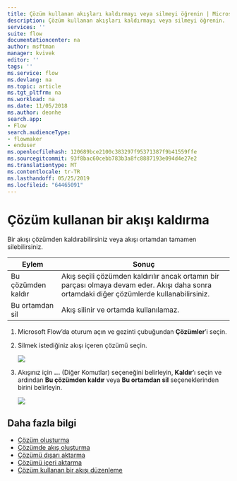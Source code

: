 ```yaml
---
title: Çözüm kullanan akışları kaldırmayı veya silmeyi öğrenin | Microsoft Docs
description: Çözüm kullanan akışları kaldırmayı veya silmeyi öğrenin.
services: ''
suite: flow
documentationcenter: na
author: msftman
manager: kvivek
editor: ''
tags: ''
ms.service: flow
ms.devlang: na
ms.topic: article
ms.tgt_pltfrm: na
ms.workload: na
ms.date: 11/05/2018
ms.author: deonhe
search.app:
- Flow
search.audienceType:
- flowmaker
- enduser
ms.openlocfilehash: 120689bce2100c383297f95371387f9b41559ffe
ms.sourcegitcommit: 93f8bac60cebb783b3a8fc8887193e094d4e27e2
ms.translationtype: MT
ms.contentlocale: tr-TR
ms.lasthandoff: 05/25/2019
ms.locfileid: "64465091"
---
```

# <a name="remove-a-solution-aware-flow"></a>Çözüm kullanan bir akışı kaldırma

Bir akışı çözümden kaldırabilirsiniz veya akışı ortamdan tamamen silebilirsiniz.

Eylem|Sonuç
------|-----------
Bu çözümden kaldır|Akış seçili çözümden kaldırılır ancak ortamın bir parçası olmaya devam eder. Akışı daha sonra ortamdaki diğer çözümlerde kullanabilirsiniz.
Bu ortamdan sil|Akış silinir ve ortamda kullanılamaz.

1. Microsoft Flow’da oturum açın ve gezinti çubuğundan **Çözümler**’i seçin.
1. Silmek istediğiniz akışı içeren çözümü seçin.

   ![](./media/remove-solution-aware-flow/new-flow-inside-solution.png)
   
1. Akışınız için **...** (Diğer Komutlar) seçeneğini belirleyin, **Kaldır**’ı seçin ve ardından **Bu çözümden kaldır** veya **Bu ortamdan sil** seçeneklerinden birini belirleyin.

   ![](./media/remove-solution-aware-flow/delete-flow-from-solution-options.png)

## <a name="learn-more"></a>Daha fazla bilgi

- [Çözüm oluşturma](./overview-solution-flows.md)
- [Çözümde akış oluşturma](./create-flow-solution.md)
- [Çözümü dışarı aktarma](./export-flow-solution.md)
- [Çözümü içeri aktarma](./import-flow-solution.md)
- [Çözüm kullanan bir akışı düzenleme](./edit-solution-aware-flow.md)
